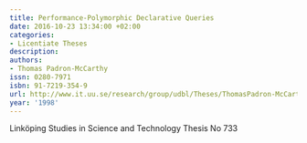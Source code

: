 ```yaml
---
title: Performance-Polymorphic Declarative Queries
date: 2016-10-23 13:34:00 +02:00
categories:
- Licentiate Theses
description: 
authors:
- Thomas Padron-McCarthy
issn: 0280-7971
isbn: 91-7219-354-9
url: http://www.it.uu.se/research/group/udbl/Theses/ThomasPadron-McCarthyLic.pdf
year: '1998'
---
```


Linköping Studies in Science and Technology Thesis No 733
